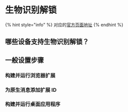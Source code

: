 # 生物识别解锁

{% hint style="info" %}
对应的[官方页面地址](https://contributing.bitwarden.com/clients/browser/biometric/)
{% endhint %}

## 哪些设备支持生物识别解锁？ <a href="#which-devices-support-biometric-unlock" id="which-devices-support-biometric-unlock"></a>

## 一般设置步骤 <a href="#general-setup-steps" id="general-setup-steps"></a>

### 构建并运行浏览器扩展 <a href="#build-and-run-the-browser-extension" id="build-and-run-the-browser-extension"></a>

### 为原生消息添加扩展 ID <a href="#add-the-extension-id-for-native-messaging" id="add-the-extension-id-for-native-messaging"></a>

### 构建并运行桌面应用程序 <a href="#build-and-run-the-desktop-app" id="build-and-run-the-desktop-app"></a>
